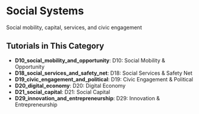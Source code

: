 # Social Systems

Social mobility, capital, services, and civic engagement

## Tutorials in This Category

- **D10_social_mobility_and_opportunity**: D10: Social Mobility & Opportunity
- **D18_social_services_and_safety_net**: D18: Social Services & Safety Net
- **D19_civic_engagement_and_political**: D19: Civic Engagement & Political
- **D20_digital_economy**: D20: Digital Economy
- **D21_social_capital**: D21: Social Capital
- **D29_innovation_and_entrepreneurship**: D29: Innovation & Entrepreneurship
